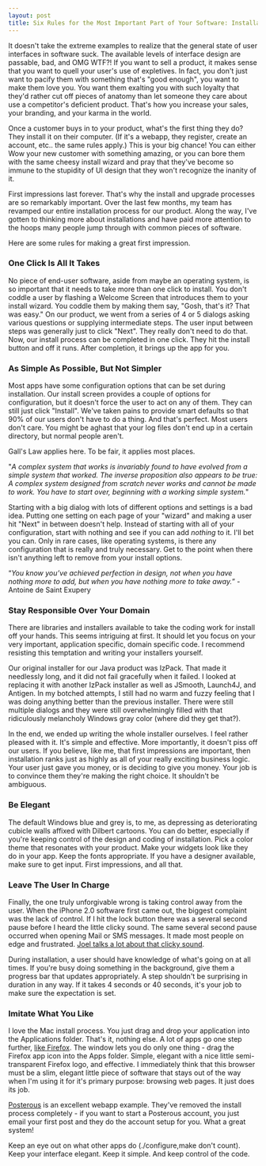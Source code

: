 ```yaml
---
layout: post
title: Six Rules for the Most Important Part of Your Software: Installation and Upgrade
---
```


It doesn't take the extreme examples to realize that the general state of user interfaces in software suck.  The available levels of interface design are passable, bad, and OMG WTF?!  If you want to sell a product, it makes sense that you want to quell your user's use of expletives.  In fact, you don't just want to pacify them with something that's "good enough", you want to make them love you.  You want them exalting you with such loyalty that they'd rather cut off pieces of anatomy than let someone they care about use a competitor's deficient product.  That's how you increase your sales, your branding, and your karma in the world.

Once a customer buys in to your product, what's the first thing they do?  They install it on their computer. (If it's a webapp, they register, create an account, etc.. the same rules apply.)  This is your big chance!  You can either Wow your new customer with something amazing, or you can bore them with the same cheesy install wizard and pray that they've become so immune to the stupidity of UI design that they won't recognize the inanity of it.

First impressions last forever.  That's why the install and upgrade processes are so remarkably important.  Over the last few months, my team has revamped our entire installation process for our product.  Along the way, I've gotten to thinking more about installations and have paid more attention to the hoops many people jump through with common pieces of software.

Here are some rules for making a great first impression.

### One Click Is All It Takes

No piece of end-user software, aside from maybe an operating system, is so important that it needs to take more than one click to install.  You don't coddle a user by flashing a Welcome Screen that introduces them to your install wizard.  You coddle them by making them say, "Gosh, that's it?  That was easy."  On our product, we went from a series of 4 or 5 dialogs asking various questions or supplying intermediate steps.  The user input between steps was generally just to click "Next".  They really don't need to do that.  Now, our install process can be completed in one click.  They hit the install button and off it runs.  After completion, it brings up the app for you.

### As Simple As Possible, But Not Simpler

Most apps have some configuration options that can be set during installation.  Our install screen provides a couple of options for configuration, but it doesn't force the user to act on any of them.  They can still just click "Install".  We've taken pains to provide smart defaults so that 90% of our users don't have to do a thing.  And that's perfect.  Most users don't care.  You might be aghast that your log files don't end up in a certain directory, but normal people aren't.

Gall's Law applies here.  To be fair, it applies most places.

"*A complex system that works is invariably found to have evolved from a simple system that worked. The inverse proposition also appears to be true: A complex system designed from scratch never works and cannot be made to work. You have to start over, beginning with a working simple system.*"

Starting with a big dialog with lots of different options and settings is a bad idea.  Putting one setting on each page of your "wizard" and making a user hit "Next" in between doesn't help.  Instead of starting with all of your configuration, start with nothing and see if you can add *nothing* to it.  I'll bet you can.  Only in rare cases, like operating systems, is there any configuration that is really and truly necessary.  Get to the point when there isn't anything left to remove from your install options.

“*You know you’ve achieved perfection in design, not when you have nothing more to add, but when you have nothing more to take away.*” - Antoine de Saint Exupery

### Stay Responsible Over Your Domain

There are libraries and installers available to take the coding work for install off your hands.  This seems intriguing at first.  It should let you focus on your very important, application specific, domain specific code.  I recommend resisting this temptation and writing your installers yourself.

Our original installer for our Java product was IzPack. That made it needlessly long, and it did not fail gracefully when it failed.  I looked at replacing it with another IzPack installer as well as JSmooth, Launch4J, and Antigen.  In my botched attempts, I still had no warm and fuzzy feeling that I was doing anything better than the previous installer.  There were still multiple dialogs and they were still overwhelmingly filled with that ridiculously melancholy Windows gray color (where did they get that?).

In the end, we ended up writing the whole installer ourselves.  I feel rather pleased with it.  It's simple and effective.  More importantly, it doesn't piss off our users.  If you believe, like me, that first impressions are important, then installation ranks just as highly as all of your really exciting business logic.  Your user just gave you money, or is deciding to give you money.  Your job is to convince them they're making the right choice.  It shouldn't be ambiguous.

### Be Elegant

The default Windows blue and grey is, to me, as depressing as deteriorating cubicle walls affixed with Dilbert cartoons.  You can do better, especially if you're keeping control of the design and coding of installation.  Pick a color theme that resonates with your product.  Make your widgets look like they do in your app.  Keep the fonts appropriate.  If you have a designer available, make sure to get input.   First impressions, and all that.

### Leave The User In Charge

Finally, the one truly unforgivable wrong is taking control away from the user.  When the iPhone 2.0 software first came out, the biggest complaint was the lack of control.  If I hit the lock button there was a several second pause before I heard the little clicky sound.  The same several second pause occurred when opening Mail or SMS messages.  It made most people on edge and frustrated.  [Joel talks a lot about that clicky sound](http://www.joelonsoftware.com/articles/HighNotes.html).

During installation, a user should have knowledge of what's going on at all times.  If you're busy doing something in the background, give them a progress bar that updates appropriately.  A step shouldn't be surprising in duration in any way.  If it takes 4 seconds or 40 seconds, it's your job to make sure the expectation is set.

### Imitate What You Like

I love the Mac install process.  You just drag and drop your application into the Applications folder.  That's it, nothing else.  A lot of apps go one step further, [like Firefox](http://www.myfirstmac.com/images/uploads/articleImages/FIREFOX-WINDOW.gif).  The window lets you do only one thing - drag the Firefox app icon into the Apps folder.  Simple, elegant with a nice little semi-transparent Firefox logo, and effective.  I immediately think that this browser must be a slim, elegant little piece of software that stays out of the way when I'm using it for it's primary purpose: browsing web pages.  It just does its job.

[Posterous](http://posterous.com/) is an excellent webapp example.  They've removed the install process completely - if you want to start a Posterous account, you just email your first post and they do the account setup for you.  What a great system!

Keep an eye out on what other apps do (./configure,make don't count).  Keep your interface elegant.  Keep it simple.  And keep control of the code.
